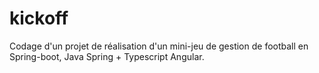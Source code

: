 # kickoff
Codage d'un projet de réalisation d'un mini-jeu de gestion de football en Spring-boot, Java Spring + Typescript Angular.
